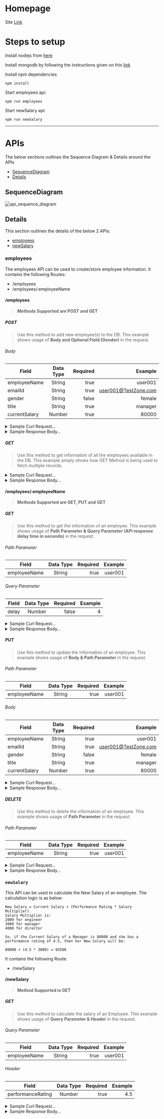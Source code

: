 # Homepage


Site [Link]


# Steps to setup


Install nodejs from [here]

Install mongodb by following the instructions given on this [link]

Install npm dependencies

```
npm install
```

Start employees api:

```
npm run employees
```

Start newSalary api:

```
npm run newSalary
```

____________________________________

# APIs


The below sections outlines the Sequence Diagram & Details around the APIs

* [SequenceDiagram](#sequenceDiagram)
* [Details](#details)


## SequenceDiagram

![api_sequence_diagram](assets/images/api_sequence_diagram.png)


## Details

This section outlines the details of the below 2 APIs:

* [employees](#employees)
* [newSalary](#newSalary)

### employees

The employees API can be used to create/store employee information. It contains the following Routes:

* /employees
* /employees/:employeeName

#### /employees

<!-- /employees -->

> **Methods Supported are POST and GET**

##### POST

> Use this method to add new employee(s) to the DB. This example shows usage of **Body and Optional Field (Gender)** in the request.


###### Body

| Field         | Data Type | Required | Example              |
| ------------- |:---------:| --------:| --------------------:|
| employeeName  | String    | true     | user001              |
| emailId       | String    | true     | user001@TestZone.com |
| gender        | String    | false    | female               |
| title         | String    | true     | manager              |
| currentSalary | Number    | true     | 80000                |

<details>
<summary> Sample Curl Request...</summary>
<p>

```
curl --location --request POST 'http://localhost:3000/employees' \
--header 'Content-Type: application/json' \
--data-raw '[{
    "employeeName": "user001",
    "emailId": "user001@TestZone.com",
    "gender": "female",
    "title": "manager",
    "currentSalary": "80000"
}, {
    "employeeName": "user002",
    "emailId": "user002@TestZone.com",
    "gender": "female",
    "title": "director",
    "currentSalary": "80000"
}]'
```

</p>
</details>


<details>
<summary>Sample Response Body...</summary>
<p>

```
[
    {
        "message": "user001 employee created"
    },
    {
        "message": "user002 employee created"
    }
]
```

</p>
</details>


##### GET

> Use this method to get information of all the employees available in the DB. This example simply shows how GET Method is being used to fetch multiple records.

<details>
<summary>Sample Curl Request...</summary>
<p>

```
curl --location --request GET 'http://localhost:3000/employees' \
--header 'Content-Type: application/json'
```

</p>
</details>

<details>
<summary>Sample Response Body...</summary>
<p>

```
[
    {
        "_id": "5e7115d803b7cc50f8f93863",
        "employeeName": "user001",
        "emailId": "user001@TestZone.com",
        "gender": "80000",
        "title": "manager",
        "currentSalary": 80000,
        "createdAt": "2020-03-17T18:24:24.365Z",
        "updatedAt": "2020-03-17T18:24:24.365Z",
        "__v": 0
    },
        {
        "_id": "5e7115d803b7cc50f8f93863",
        "employeeName": "user002",
        "emailId": "user002@TestZone.com",
        "gender": "male",
        "title": "engineer",
        "currentSalary": 60000,
        "createdAt": "2020-03-17T18:17:24.365Z",
        "updatedAt": "2020-03-17T18:17:24.365Z",
        "__v": 0
    },

]
```

</p>
</details>

#### /employees/:employeeName

> **Methods Supported are GET, PUT and GET**

##### GET

> Use this method to get the information of an employee. This example shows usage of **Path Parameter & Query Parameter (API response delay time in seconds)** in the request.

###### Path Parameter

| Field         | Data Type | Required | Example |
| ------------- |:---------:| --------:| -------:|
| employeeName  | String    | true     | user001 |

###### Query Parameter

| Field  | Data Type | Required | Example |
| ------ |:---------:| --------:| -------:|
| delay  | Number    | false    | 4       |

<details>
<summary>Sample Curl Request...</summary>
<p>

```
curl --location --request GET 'http://localhost:3000/employees/user001?delay=4' \
--header 'Content-Type: application/json'
```

</p>
</details>

<details>
<summary>Sample Response Body...</summary>
<p>

```
{
    "_id": "5e7115d803b7cc50f8f93863",
    "employeeName": "user001",
    "emailId": "user001@TestZone.com",
    "gender": "female",
    "title": "manager",
    "currentSalary": 80000,
    "createdAt": "2020-03-17T18:24:24.365Z",
    "updatedAt": "2020-03-17T18:24:24.365Z",
    "__v": 0
}
```

</p>
</details>

##### PUT

> Use this method to update the information of an employee. This example shows usage of **Body & Path Parameter** in the request.

###### Path Parameter

| Field         | Data Type | Required | Example |
| ------------- |:---------:| --------:| -------:|
| employeeName  | String    | true     | user001 |

###### Body

| Field         | Data Type | Required | Example              |
| ------------- |:---------:| --------:| --------------------:|
| employeeName  | String    | true     | user001              |
| emailId       | String    | true     | user001@TestZone.com |
| gender        | String    | false    | female               |
| title         | String    | true     | manager              |
| currentSalary | Number    | true     | 80000                |

<details>
<summary> Sample Curl Request...</summary>
<p>

```
curl --location --request PUT 'http://localhost:3000/employees/user001' \
--header 'Content-Type: application/json' \
--data-raw '{
    "employeeName": "user001",
    "emailId": "user001@TestZone.com",
    "gender": "female",
    "title": "director",
    "currentSalary": 100000
}'
```

</p>
</details>

<details>
<summary>Sample Response Body...</summary>
<p>

```
{
    "_id": "5e7115d803b7cc50f8f93863",
    "employeeName": "user001",
    "emailId": "user001@TestZone.com",
    "gender": "female",
    "title": "director",
    "currentSalary": 100000,
    "createdAt": "2020-03-17T18:24:24.365Z",
    "updatedAt": "2020-03-20T20:50:03.590Z",
    "__v": 0
}
```

</p>
</details>

##### DELETE

> Use this method to delete the information of an employee. This example shows usage of **Path Parameter** in the request.

###### Path Parameter

| Field         | Data Type | Required | Example |
| ------------- |:---------:| --------:| -------:|
| employeeName  | String    | true     | user001 |

<details>
<summary> Sample Curl Request...</summary>
<p>

```
curl --location --request DELETE 'http://localhost:3000/employees/user001' \
--header 'Content-Type: application/json'
```

</p>
</details>

<details>
<summary>Sample Response Body...</summary>
<p>

```
{
    "message": "Employee deleted successfully!"
}
```

</p>
</details>

### `newSalary`
This API can be used to calculate the New Salary of an employee. The calculation logic is as below:

```
New Salary = Current Salary + (Performance Rating * Salary Multiplier). 
Salary Multiplier is:
2000 for engineer
3000 for manager
4000 for director

So, if the Current Salary of a Manager is 80000 and she has a performance rating of 4.5, then her New Salary will be:

80000 + (4.5 * 3000) = 93500
```

It contains the following Route:

* /newSalary

#### /newSalary

> **Method Supported is GET**

##### GET

> Use this method to calculate the salary of an Employee. This example shows usage of **Query Parameter & Header** in the request.

###### Query Parameter

| Field         | Data Type | Required  | Example |
| ------------- |:---------:| ---------:| -------:|
| employeeName  | String    | true      | user001 |

###### Header

| Field              | Data Type | Required | Example |
| ------------------ |:---------:| --------:| -------:|
| performanceRating  | Number    | true     | 4.5     |

<details>
<summary>Sample Curl Request...</summary>
<p>

```
curl --location --request GET 'http://localhost:3000/newSalary?employeeName=user001' \
--header 'Content-Type: application/json' \
--header 'performanceRating: 4.5'
```

</p>
</details>

<details>
<summary>Sample Response Body...</summary>
<p>

```
{
    "newSalary": 93500
}
```

</p>
</details>

[Link]: https://simittomar.github.io/RestPanda/
[here]: https://nodejs.org/en/download/
[link]: https://docs.mongodb.com/manual/installation/